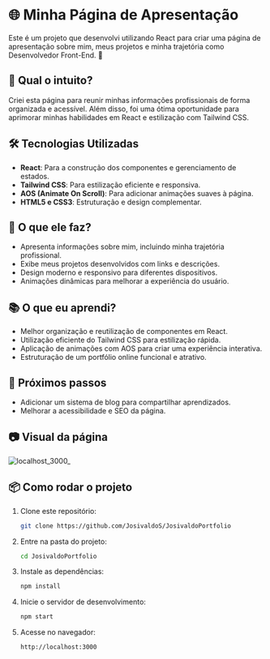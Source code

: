 # 🌐 Minha Página de Apresentação

Este é um projeto que desenvolvi utilizando React para criar uma página de apresentação sobre mim, meus projetos e minha trajetória como Desenvolvedor Front-End. 🚀

## 🧐 Qual o intuito?

Criei esta página para reunir minhas informações profissionais de forma organizada e acessível. Além disso, foi uma ótima oportunidade para aprimorar minhas habilidades em React e estilização com Tailwind CSS.

## 🛠️ Tecnologias Utilizadas

- **React**: Para a construção dos componentes e gerenciamento de estados.
- **Tailwind CSS**: Para estilização eficiente e responsiva.
- **AOS (Animate On Scroll)**: Para adicionar animações suaves à página.
- **HTML5 e CSS3**: Estruturação e design complementar.

## 🎯 O que ele faz?

- Apresenta informações sobre mim, incluindo minha trajetória profissional.
- Exibe meus projetos desenvolvidos com links e descrições.
- Design moderno e responsivo para diferentes dispositivos.
- Animações dinâmicas para melhorar a experiência do usuário.

## 📚 O que eu aprendi?

- Melhor organização e reutilização de componentes em React.
- Utilização eficiente do Tailwind CSS para estilização rápida.
- Aplicação de animações com AOS para criar uma experiência interativa.
- Estruturação de um portfólio online funcional e atrativo.

## 🌟 Próximos passos

- Adicionar um sistema de blog para compartilhar aprendizados.
- Melhorar a acessibilidade e SEO da página.

## 📷 Visual da página


![localhost_3000_](https://github.com/user-attachments/assets/fc0f4178-453b-45d2-876f-57aa41303c3a)


## 📦 Como rodar o projeto

1. Clone este repositório:
   ```bash
   git clone https://github.com/JosivaldoS/JosivaldoPortfolio
   ```
2. Entre na pasta do projeto:
   ```bash
   cd JosivaldoPortfolio
   ```
3. Instale as dependências:
   ```bash
   npm install
   ```
4. Inicie o servidor de desenvolvimento:
   ```bash
   npm start
   ```
5. Acesse no navegador:
   ```
   http://localhost:3000
   ```
